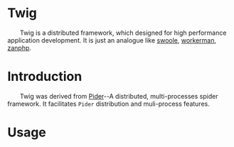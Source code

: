 # Twig

&ensp;&ensp;&ensp;&ensp;Twig is a distributed framework, which designed for high performance application development. It is just an analogue like [swoole](https://github.com/swoole/swoole-src), [workerman](https://github.com/walkor/Workerman), [zanphp](https://github.com/youzan/zanphp).

# Introduction

&ensp;&ensp;&ensp;&ensp;Twig was derived from [Pider](git@github.com:duanqiaobb/pider.git)--A distributed, multi-processes spider framework. It facilitates `Pider` distribution and muli-process features.


# Usage





